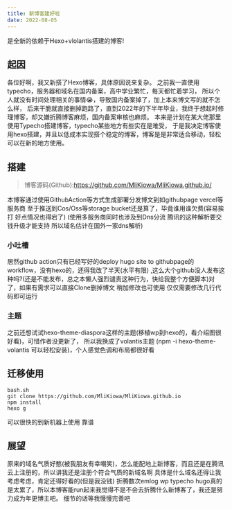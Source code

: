 ```yaml
---
title: 新博客建好啦
date: 2022-08-05
---
```


是全新的依赖于Hexo+vlolantis搭建的博客!

<!-- more -->

## 起因
各位好啊，我又新搭了Hexo博客，具体原因说来复杂。
之前我一直使用typecho，服务器和域名在国内备案，高中学业繁忙，每天都忙着学习，
所以个人就没有时间处理相关的事情😭，导致国内备案掉了，加上本来博文写的就不怎么样，
后来干脆就直接删掉跑路了，直到2022年的下半年毕业，我终于想起时修理博客，却又嫌折腾博客麻烦，国内备案审核也麻烦。
本来是计划在某大佬那里使用Typecho搭建博客，typecho某些地方有些实在是难受，
于是我决定博客使用hexo搭建，并且以低成本实现搭个稳定的博客，博客是是非常适合移动，轻松可以在新的地方使用。
## 搭建
> 博客源码(Github):https://github.com/MliKiowa/MliKiowa.github.io/

本博客通过使用GithubAction等方式生成部署分发博文到如githubpage vercel等服务商
至于推送到Cos/Oss等storage bucket还是算了，毕竟谁用谁欠费(容易挨打 好点情况也得宕了)
(使用多服务商同时也涉及到Dns分流 腾讯的这种解析要交钱升级才能支持 所以域名估计在国外一家dns解析)
### 小吐槽
居然github action只有已经写好的deploy hugo site to githubpage的workflow，没有hexo的，还得我改了半天(水平有限)
,这么大个github没人发布这种吗?(还是不能发布，总之本懒人强烈谴责这种行为，快给我整个方便脚本)对了，如果有需求可以直接Clone删掉博文 稍加修改也可使用 仅仅需要修改几行代码即可运行
### 主题
之前还想试试hexo-theme-diaspora这样的主题(移植wp到hexo的，看介绍图很好看)，可惜作者没更新了，
所以我换成了volantis主题 (npm -i hexo-theme-volantis 可以轻松安装)，个人感觉色调和布局都很好看
## 迁移使用
```script
bash.sh
git clone https://github.com/MliKiowa/MliKiowa.github.io
npm install
hexo g
```
可以很快的到新机器上使用 靠谱
## 展望
原来的域名气质好憨(被我朋友有幸嘲笑)，怎么能配地上新博客，而且还是在腾讯云上注册的，所以讲我还是注册个符合气质的新域名啊
具体是什么域名还得让我考虑考虑，肯定还得好看的(但是我没钱)
折腾数次emlog wp typecho hugo真的是太累了，所以本博客能run起来我觉得不是不会去折腾什么新博客了，我还是努力成为年更博主吧。
细节的话等我慢慢完善吧

